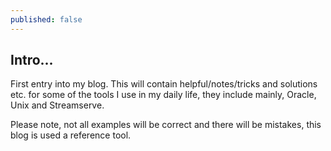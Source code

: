 ```yaml
---
published: false
---
```

## Intro...

First entry into my blog. This will contain helpful/notes/tricks and solutions etc. for some of the tools I use in my daily life, they include mainly, Oracle, Unix and Streamserve.

Please note, not all examples will be correct and there will be mistakes, this blog is used a reference tool. 
